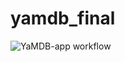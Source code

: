 # yamdb_final 
![YaMDB-app workflow](https://github.com/PolkanDo/yamdb_final/actions/workflows/main.yml/badge.svg)
